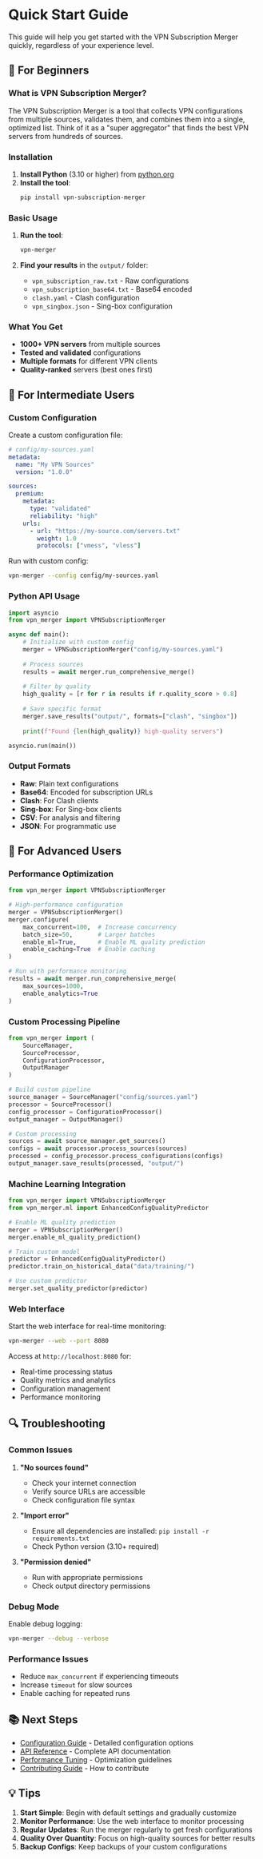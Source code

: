 # Quick Start Guide

This guide will help you get started with the VPN Subscription Merger quickly, regardless of your experience level.

## 🎯 For Beginners

### What is VPN Subscription Merger?

The VPN Subscription Merger is a tool that collects VPN configurations from multiple sources, validates them, and combines them into a single, optimized list. Think of it as a "super aggregator" that finds the best VPN servers from hundreds of sources.

### Installation

1. **Install Python** (3.10 or higher) from [python.org](https://python.org)
2. **Install the tool**:
   ```bash
   pip install vpn-subscription-merger
   ```

### Basic Usage

1. **Run the tool**:
   ```bash
   vpn-merger
   ```

2. **Find your results** in the `output/` folder:
   - `vpn_subscription_raw.txt` - Raw configurations
   - `vpn_subscription_base64.txt` - Base64 encoded
   - `clash.yaml` - Clash configuration
   - `vpn_singbox.json` - Sing-box configuration

### What You Get

- **1000+ VPN servers** from multiple sources
- **Tested and validated** configurations
- **Multiple formats** for different VPN clients
- **Quality-ranked** servers (best ones first)

## 🔧 For Intermediate Users

### Custom Configuration

Create a custom configuration file:

```yaml
# config/my-sources.yaml
metadata:
  name: "My VPN Sources"
  version: "1.0.0"

sources:
  premium:
    metadata:
      type: "validated"
      reliability: "high"
    urls:
      - url: "https://my-source.com/servers.txt"
        weight: 1.0
        protocols: ["vmess", "vless"]
```

Run with custom config:
```bash
vpn-merger --config config/my-sources.yaml
```

### Python API Usage

```python
import asyncio
from vpn_merger import VPNSubscriptionMerger

async def main():
    # Initialize with custom config
    merger = VPNSubscriptionMerger("config/my-sources.yaml")
    
    # Process sources
    results = await merger.run_comprehensive_merge()
    
    # Filter by quality
    high_quality = [r for r in results if r.quality_score > 0.8]
    
    # Save specific format
    merger.save_results("output/", formats=["clash", "singbox"])
    
    print(f"Found {len(high_quality)} high-quality servers")

asyncio.run(main())
```

### Output Formats

- **Raw**: Plain text configurations
- **Base64**: Encoded for subscription URLs
- **Clash**: For Clash clients
- **Sing-box**: For Sing-box clients
- **CSV**: For analysis and filtering
- **JSON**: For programmatic use

## 🚀 For Advanced Users

### Performance Optimization

```python
from vpn_merger import VPNSubscriptionMerger

# High-performance configuration
merger = VPNSubscriptionMerger()
merger.configure(
    max_concurrent=100,  # Increase concurrency
    batch_size=50,       # Larger batches
    enable_ml=True,      # Enable ML quality prediction
    enable_caching=True  # Enable caching
)

# Run with performance monitoring
results = await merger.run_comprehensive_merge(
    max_sources=1000,
    enable_analytics=True
)
```

### Custom Processing Pipeline

```python
from vpn_merger import (
    SourceManager, 
    SourceProcessor, 
    ConfigurationProcessor,
    OutputManager
)

# Build custom pipeline
source_manager = SourceManager("config/sources.yaml")
processor = SourceProcessor()
config_processor = ConfigurationProcessor()
output_manager = OutputManager()

# Custom processing
sources = await source_manager.get_sources()
configs = await processor.process_sources(sources)
processed = config_processor.process_configurations(configs)
output_manager.save_results(processed, "output/")
```

### Machine Learning Integration

```python
from vpn_merger import VPNSubscriptionMerger
from vpn_merger.ml import EnhancedConfigQualityPredictor

# Enable ML quality prediction
merger = VPNSubscriptionMerger()
merger.enable_ml_quality_prediction()

# Train custom model
predictor = EnhancedConfigQualityPredictor()
predictor.train_on_historical_data("data/training/")

# Use custom predictor
merger.set_quality_predictor(predictor)
```

### Web Interface

Start the web interface for real-time monitoring:

```bash
vpn-merger --web --port 8080
```

Access at `http://localhost:8080` for:
- Real-time processing status
- Quality metrics and analytics
- Configuration management
- Performance monitoring

## 🔍 Troubleshooting

### Common Issues

1. **"No sources found"**
   - Check your internet connection
   - Verify source URLs are accessible
   - Check configuration file syntax

2. **"Import error"**
   - Ensure all dependencies are installed: `pip install -r requirements.txt`
   - Check Python version (3.10+ required)

3. **"Permission denied"**
   - Run with appropriate permissions
   - Check output directory permissions

### Debug Mode

Enable debug logging:
```bash
vpn-merger --debug --verbose
```

### Performance Issues

- Reduce `max_concurrent` if experiencing timeouts
- Increase `timeout` for slow sources
- Enable caching for repeated runs

## 📚 Next Steps

- [Configuration Guide](configuration/) - Detailed configuration options
- [API Reference](api/) - Complete API documentation
- [Performance Tuning](performance/) - Optimization guidelines
- [Contributing Guide](../CONTRIBUTING.md) - How to contribute

## 💡 Tips

1. **Start Simple**: Begin with default settings and gradually customize
2. **Monitor Performance**: Use the web interface to monitor processing
3. **Regular Updates**: Run the merger regularly to get fresh configurations
4. **Quality Over Quantity**: Focus on high-quality sources for better results
5. **Backup Configs**: Keep backups of your custom configurations